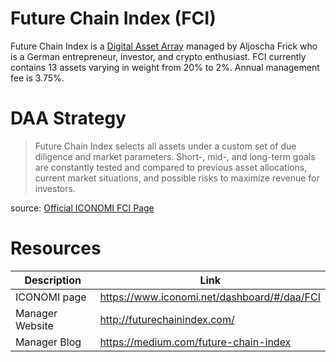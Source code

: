 # Future Chain Index (FCI)
Future Chain Index is a [Digital Asset Array](../Digital-Asset-Arrays.md) managed by Aljoscha Frick who is a German entrepreneur, investor, and crypto enthusiast. FCI currently contains 13 assets varying in weight from 20% to 2%. Annual management fee is 3.75%.

# DAA Strategy
> Future Chain Index selects all assets under a custom set of due diligence and market parameters. Short-, mid-, and long-term goals are constantly tested and compared to previous asset allocations, current market situations, and possible risks to maximize revenue for investors.

source: [Official ICONOMI FCI Page](https://www.iconomi.net/dashboard/#/daa/FCI)

# Resources
Description | Link 
---|---
ICONOMI page | https://www.iconomi.net/dashboard/#/daa/FCI
Manager Website | http://futurechainindex.com/
Manager Blog | https://medium.com/future-chain-index
